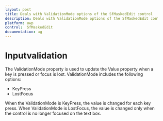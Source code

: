 ```yaml
---
layout: post
title: Deals with ValidationMode options of the SfMaskedEdit control
description: Deals with ValidationMode options of the SfMaskedEdit control
platform: uwp
control:  SfMaskedEdit
documentation: ug
---
```


# Inputvalidation

The ValidationMode property is used to update the Value property when a key is pressed or focus is lost. ValidationMode includes the following options:

* KeyPress
* LostFocus

When the ValidationMode is KeyPress, the value is changed for each key press. When ValidationMode is LostFocus, the value is changed only when the control is no longer focused on the text box.